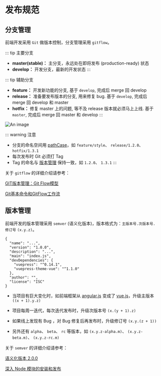 # 发布规范

## 分支管理

前端开发采用 `Git` 做版本控制，分支管理采用 `gitflow`。

::: tip 主要分支
  - **master(stable)：** 主分支，永远处在即将发布 (production-ready) 状态
  - **develop：** 开发分支，最新的开发状态
:::

::: tip 辅助分支
  - **feature：** 开发新功能的分支, 基于 `develop`, 完成后 merge 回 develop
  - **release：** 准备要发布版本的分支, 用来修复 bug. 基于 `develop`, 完成后 merge 回 develop 和 master
  - **hotfix：** 修复 master 上的问题, 等不及 release 版本就必须马上上线. 基于 `master`, 完成后 merge 回 master 和 develop
:::

![An image](../static/img/gitflow.png)

::: warning 注意
  - 分支的命名空间用 [pathCase](/guide/denominate.html#pathcase)，如 `feature/style`、 `release/1.2.0`、 `hotfix/1.3.1`
  - 每次发布时 Git 必须打 Tag
  - Tag 的命名与 [版本管理](/guide/release.html#版本管理) 保持一致，如 `1.2.0`、 `1.3.1`
:::

关于 `gitflow` 的详细介绍请参考：

[GIT版本管理：Git Flow模型](https://www.jianshu.com/p/62b4ebe283f3)

[Git基本命令和GitFlow工作流](https://www.cnblogs.com/myqianlan/p/4195994.html)

## 版本管理

前端开发的版本管理采用 `semver` (语义化版本)，版本格式为：`主版本号.次版本号.修订号` `(x.y.z)`。

``` json{3}
{
  "name": "...",
  "version": "1.0.0",
  "description": "...",
  "main": "index.js",
  "devDependencies": {
    "vuepress": "^0.14.1",
    "vuepress-theme-vue": "^1.1.0"
  },
  "author": "",
  "license": "ISC"
}
```

- 当项目有巨大变化时，如前端框架从 [angular.js](https://angular.io/) 变成了 [vue.js](https://cn.vuejs.org/)，升级主版本 `((x + 1).y.z)`

- 项目每周一迭代，每次迭代发布时，升级次版本号 `(x.(y + 1).z)`

- 如果线上发现有 Bug ，对 Bug 修复后再发布时，升级修订号 `(x.y.(z + 1))`

- 另外还有 `alpha`、 `beta`、 `rc` 等版本，如 `(x.y.z-alpha.m)`、 `(x.y.z-beta.m)`、 `(x.y.z-rc.m)`

关于 `semver` 的详细介绍请参考：

[语义化版本 2.0.0](https://semver.org/lang/zh-CN/)

[深入 Node 模块的安装和发布](https://segmentfault.com/a/1190000004221514)
